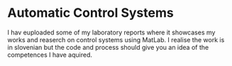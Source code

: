 # Automatic Control Systems
I hav euploaded some of my laboratory reports where it showcases my works and reaserch on control systems using MatLab. I realise the work is in slovenian
but the code and process should give you an idea of the competences I have aquired.
